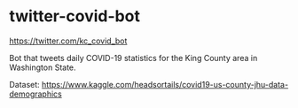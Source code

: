 # twitter-covid-bot
https://twitter.com/kc_covid_bot

Bot that tweets daily COVID-19 statistics for the King County area in Washington State.

Dataset: https://www.kaggle.com/headsortails/covid19-us-county-jhu-data-demographics
